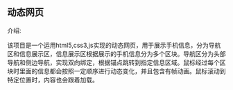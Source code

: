## 动态网页
介绍:

该项目是一个运用html5,css3,js实现的动态网页，用于展示手机信息，分为导航区和信息展示区，信息展示区根据展示的手机信息分为多个区块。导航区分为头部导航和侧边导航，实现双向绑定，根据锚点跳转到指定信息区域。鼠标经过每个区块时里面的信息都会按照一定顺序进行动态变化，并且包含有帧动画。鼠标滚动到特定位置时，内容也会跟着加载。
